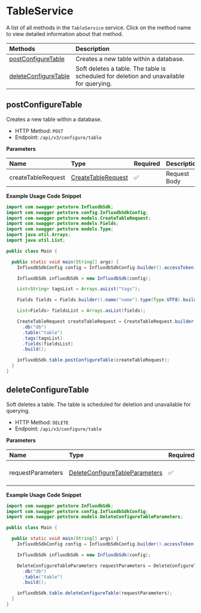 # TableService

A list of all methods in the `TableService` service. Click on the method name to view detailed information about that method.

| Methods                                       | Description                                                                             |
| :-------------------------------------------- | :-------------------------------------------------------------------------------------- |
| [postConfigureTable](#postconfiguretable)     | Creates a new table within a database.                                                  |
| [deleteConfigureTable](#deleteconfiguretable) | Soft deletes a table. The table is scheduled for deletion and unavailable for querying. |

## postConfigureTable

Creates a new table within a database.

- HTTP Method: `POST`
- Endpoint: `/api/v3/configure/table`

**Parameters**

| Name               | Type                                                  | Required | Description  |
| :----------------- | :---------------------------------------------------- | :------- | :----------- |
| createTableRequest | [CreateTableRequest](../models/CreateTableRequest.md) | ✅       | Request Body |

**Example Usage Code Snippet**

```java
import com.swagger.petstore.InfluxdbSdk;
import com.swagger.petstore.config.InfluxdbSdkConfig;
import com.swagger.petstore.models.CreateTableRequest;
import com.swagger.petstore.models.Fields;
import com.swagger.petstore.models.Type;
import java.util.Arrays;
import java.util.List;

public class Main {

  public static void main(String[] args) {
    InfluxdbSdkConfig config = InfluxdbSdkConfig.builder().accessToken("YOUR_ACCESS_TOKEN").build();

    InfluxdbSdk influxdbSdk = new InfluxdbSdk(config);

    List<String> tagsList = Arrays.asList("tags");

    Fields fields = Fields.builder().name("name").type(Type.UTF8).build();

    List<Fields> fieldsList = Arrays.asList(fields);

    CreateTableRequest createTableRequest = CreateTableRequest.builder()
      .db("db")
      .table("table")
      .tags(tagsList)
      .fields(fieldsList)
      .build();

    influxdbSdk.table.postConfigureTable(createTableRequest);
  }
}

```

## deleteConfigureTable

Soft deletes a table. The table is scheduled for deletion and unavailable for querying.

- HTTP Method: `DELETE`
- Endpoint: `/api/v3/configure/table`

**Parameters**

| Name              | Type                                                                          | Required | Description               |
| :---------------- | :---------------------------------------------------------------------------- | :------- | :------------------------ |
| requestParameters | [DeleteConfigureTableParameters](../models/DeleteConfigureTableParameters.md) | ✅       | Request Parameters Object |

**Example Usage Code Snippet**

```java
import com.swagger.petstore.InfluxdbSdk;
import com.swagger.petstore.config.InfluxdbSdkConfig;
import com.swagger.petstore.models.DeleteConfigureTableParameters;

public class Main {

  public static void main(String[] args) {
    InfluxdbSdkConfig config = InfluxdbSdkConfig.builder().accessToken("YOUR_ACCESS_TOKEN").build();

    InfluxdbSdk influxdbSdk = new InfluxdbSdk(config);

    DeleteConfigureTableParameters requestParameters = DeleteConfigureTableParameters.builder()
      .db("db")
      .table("table")
      .build();

    influxdbSdk.table.deleteConfigureTable(requestParameters);
  }
}

```

<!-- This file was generated by liblab | https://liblab.com/ -->
